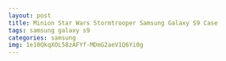 ```yaml
---
layout: post
title: Minion Star Wars Stormtrooper Samsung Galaxy S9 Case
tags: samsung galaxy s9
categories: samsung
img: 1e10QkqXOL58zAFYf-MDmG2aeV1Q6Yi0g
---
```


